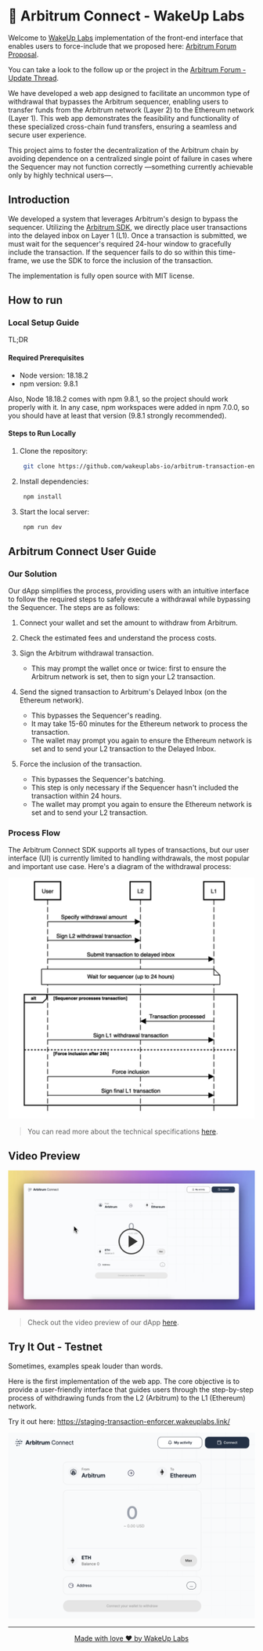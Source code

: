 # 🧰 Arbitrum Connect - WakeUp Labs

Welcome to [WakeUp Labs](https://www.wakeuplabs.io/) implementation of the front-end interface that enables users to force-include that we proposed here: [Arbitrum Forum Proposal](https://forum.arbitrum.foundation/t/tally-front-end-interface-to-force-transaction-inclusion-during-sequencer-downtime/21247).

You can take a look to the follow up or the project in the [Arbitrum Forum - Update Thread](https://forum.arbitrum.foundation/t/wakeup-labs-update-thread-front-end-interface-to-force-transaction-inclusion-during-sequencer-downtime/25926).

We have developed a web app designed to facilitate an uncommon type
of withdrawal that bypasses the Arbitrum sequencer, enabling users to transfer funds from the
Arbitrum network (Layer 2) to the Ethereum network (Layer 1). This web app demonstrates the
feasibility and functionality of these specialized cross-chain fund transfers, ensuring a seamless
and secure user experience.

This project aims to foster the decentralization of the Arbitrum chain by avoiding dependence on
a centralized single point of failure in cases where the Sequencer may not function
correctly —something currently achievable only by highly technical users—.

## Introduction

We developed a system that leverages Arbitrum's design to bypass the sequencer. Utilizing the
[Arbitrum SDK](https://github.com/OffchainLabs/arbitrum-sdk), we directly place user transactions into the delayed inbox on Layer 1 (L1). Once
a transaction is submitted, we must wait for the sequencer's required 24-hour window to
gracefully include the transaction. If the sequencer fails to do so within this time-frame, we use
the SDK to force the inclusion of the transaction.

The implementation is fully open source with MIT license.

## How to run

### Local Setup Guide

TL;DR

#### Required Prerequisites

- Node version: 18.18.2
- npm version: 9.8.1

Also, Node 18.18.2 comes with npm 9.8.1, so the project should work properly with it. In any case, npm workspaces were added in npm 7.0.0, so you should have at least that version (9.8.1 strongly recommended).

#### Steps to Run Locally

1.  Clone the repository:

    ```bash
     git clone https://github.com/wakeuplabs-io/arbitrum-transaction-enforcer.git
    ```

2.  Install dependencies:

    ```bash
     npm install
    ```

3.  Start the local server:

    ```bash
     npm run dev
    ```

## Arbitrum Connect User Guide

### Our Solution

Our dApp simplifies the process, providing users with an intuitive interface to follow the required steps to safely execute a withdrawal while bypassing the Sequencer. The steps are as follows:

1. Connect your wallet and set the amount to withdraw from Arbitrum.

2. Check the estimated fees and understand the process costs.

3. Sign the Arbitrum withdrawal transaction.

   - This may prompt the wallet once or twice: first to ensure the Arbitrum network is set, then to sign your L2 transaction.

4. Send the signed transaction to Arbitrum's Delayed Inbox (on the Ethereum network).

   - This bypasses the Sequencer's reading.
   - It may take 15-60 minutes for the Ethereum network to process the transaction.
   - The wallet may prompt you again to ensure the Ethereum network is set and to send your L2 transaction to the Delayed Inbox.

5. Force the inclusion of the transaction.

   - This bypasses the Sequencer's batching.
   - This step is only necessary if the Sequencer hasn't included the transaction within 24 hours.
   - The wallet may prompt you again to ensure the Ethereum network is set and to send your L2 transaction.

### Process Flow

The Arbitrum Connect SDK supports all types of transactions, but our user interface (UI) is currently
limited to handling withdrawals, the most popular and important use case. Here's a diagram of the withdrawal process:

![image.png](./assets/sequence-diagram-1.png)

> You can read more about the technical specifications [here](https://drive.google.com/file/d/1mBZLs-64t7PxTXpgJsqTmKRwsR5w5opG/view).

## Video Preview

[![Video](/assets/video-preview-1.png)](https://www.youtube.com/watch?v=zvqPVIODLC4&t)
> Check out the video preview of our dApp [here](https://www.youtube.com/watch?v=zvqPVIODLC4&t).


## Try It Out - Testnet

Sometimes, examples speak louder than words.

Here is the first implementation of the web app.
The core objective is to provide a user-friendly interface that guides users through the step-by-step process of withdrawing funds from the L2 (Arbitrum) to the L1 (Ethereum) network.

Try it out here: https://staging-transaction-enforcer.wakeuplabs.link/

![Demo](/assets/app-preview-1.png)

---

<div style='text-align: center;'>
  <a href='https://www.wakeuplabs.io/' target='_blank' rel='noreferrer'>
    Made with love ❤️ by WakeUp Labs
  </a>
</div>
